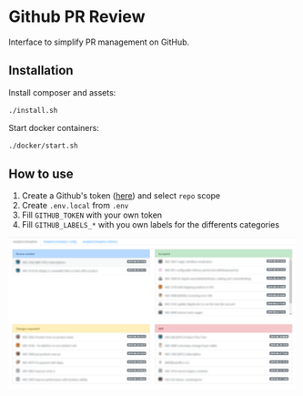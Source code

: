 # Github PR Review

Interface to simplify PR management on GitHub. 

## Installation

Install composer and assets:
```sh
./install.sh
```

Start docker containers:
```sh
./docker/start.sh
```

## How to use

1. Create a Github's token ([here](https://github.com/settings/tokens)) and select `repo` scope
1. Create `.env.local` from `.env`
1. Fill `GITHUB_TOKEN` with your own token
1. Fill `GITHUB_LABELS_*` with you own labels for the differents categories 

![Liste des PR](github-pr-review.png)
